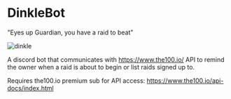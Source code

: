 # DinkleBot

"Eyes up Guardian, you have a raid to beat" 

![dinkle](https://mrpl.me/v54353b_rfY6.png)

A discord bot that communicates with https://www.the100.io/ API to remind the owner when a raid is about to begin or list raids signed up to. 

Requires the100.io premium sub for API access: https://www.the100.io/api-docs/index.html 
